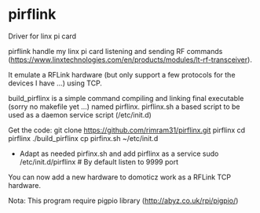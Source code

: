 # pirflink
Driver for linx pi card

pirflink handle my linx pi card listening and sending RF commands (https://www.linxtechnologies.com/en/products/modules/lt-rf-transceiver).

It emulate a RFLink hardware (but only support a few protocols for the devices I have ...) using TCP.

build_pirflinx is a simple command compiling and linking final executable (sorry no makefile yet ...) named pirflinx. pirflinx.sh a based script to be used as a daemon service script (/etc/init.d)

Get the code: git clone https://github.com/rimram31/pirflinx.git pirflinx
cd pirflinx
./build_pirflinx
cp pirfinx.sh ~/etc/init.d
- Adapt as needed pirfinx.sh and add pirflinx as a service
sudo /etc/init.d/pirflinx # By default listen to 9999 port

You can now add a new hardware to domoticz work as a RFLink TCP hardware.

Nota: This program require pigpio library (http://abyz.co.uk/rpi/pigpio/)
